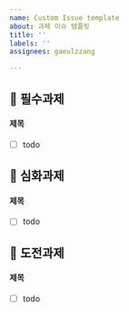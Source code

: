 ```yaml
---
name: Custom Issue template
about: 과제 이슈 템플릿
title: ''
labels: ''
assignees: gaeulzzang

---
```


## 📗 필수과제
#### 제목
- [ ] todo

## 📕 심화과제
#### 제목
- [ ] todo

## 📙 도전과제
#### 제목
- [ ] todo
